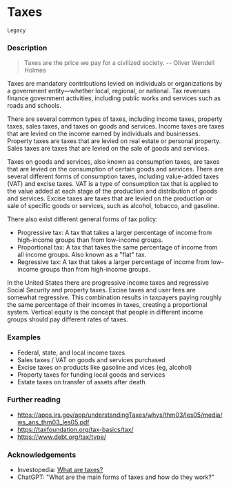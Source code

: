 # Taxes

`Legacy` 

### Description

> Taxes are the price we pay for a civilized society.
-- Oliver Wendell Holmes

Taxes are mandatory contributions levied on individuals or organizations by a government entity—whether local, regional, or national. Tax revenues finance government activities, including public works and services such as roads and schools.

There are several common types of taxes, including income taxes, property taxes, sales taxes, and taxes on goods and services. Income taxes are taxes that are levied on the income earned by individuals and businesses. Property taxes are taxes that are levied on real estate or personal property. Sales taxes are taxes that are levied on the sale of goods and services. 

Taxes on goods and services, also known as consumption taxes, are taxes that are levied on the consumption of certain goods and services. There are several different forms of consumption taxes, including value-added taxes (VAT) and excise taxes. VAT is a type of consumption tax that is applied to the value added at each stage of the production and distribution of goods and services. Excise taxes are taxes that are levied on the production or sale of specific goods or services, such as alcohol, tobacco, and gasoline.

There also exist different general forms of tax policy:
- Progressive tax: A tax that takes a larger percentage of income from high-income groups than from low-income groups.
- Proportional tax: A tax that takes the same percentage of income from all income groups. Also known as a "flat" tax.
- Regressive tax: A tax that takes a larger percentage of income from low-income groups than from high-income groups. 

In the United States there are progressive income taxes and regressive Social Security and property taxes. Excise taxes and user fees are somewhat regressive. This combination results in taxpayers paying roughly the same percentage of their incomes in taxes, creating a proportional system. Vertical equity is the concept that people in different income groups should pay different rates of taxes. 


### Examples

- Federal, state, and local income taxes
- Sales taxes / VAT on goods and services purchased
- Excise taxes on products like gasoline and vices (eg, alcohol)
- Property taxes for funding local goods and services
- Estate taxes on transfer of assets after death

### Further reading

- https://apps.irs.gov/app/understandingTaxes/whys/thm03/les05/media/ws_ans_thm03_les05.pdf
- https://taxfoundation.org/tax-basics/tax/
- https://www.debt.org/tax/type/

### Acknowledgements

- Investopedia: [What are taxes?](https://www.investopedia.com/terms/t/taxes.asp)
- ChatGPT: "What are the main forms of taxes and how do they work?"